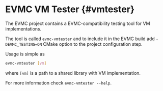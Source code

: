 # EVMC VM Tester {#vmtester}

The EVMC project contains a EVMC-compatibility testing tool for VM implementations.

The tool is called `evmc-vmtester` and to include it in the EVMC build
add `-DEVMC_TESTING=ON` CMake option to the project configuration step.

Usage is simple as

```sh
evmc-vmtester [vm]
```

where `[vm]` is a path to a shared library with VM implementation.

For more information check `evmc-vmtester --help`.
